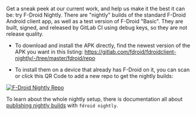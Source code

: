 
Get a sneak peek at our current work, and help us make it the best it can be: try F-Droid Nightly.  There are "nightly" builds of the standard F-Droid Android client app, as well as a test version of F-Droid "Basic".  They are built, signed, and released by GitLab CI using debug keys, so they are not release quality.

* To download and install the APK directly, find the newest version of the APK you want in this listing: <https://gitlab.com/fdroid/fdroidclient-nightly/-/tree/master/fdroid/repo>

* To install them on a device that already has F-Droid on it, you can scan or click this QR Code to add a new repo to get the nightly builds:

[![F-Droid Nightly Repo](https://gitlab.com/fdroid/fdroidclient-nightly/-/blob/master/qr.png)](https://gitlab.com/fdroid/fdroidclient-nightly/-/raw/master/fdroid/repo)

To learn about the whole nightly setup, there is documentation all about [publishing nightly builds](https://f-droid.org/docs/Publishing_Nightly_Builds/) with `fdroid nightly`.
